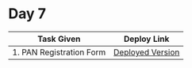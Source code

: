 
# Day 7
| Task Given | Deploy Link |
| ------------- | ------------- |
| 1. PAN Registration Form   | [Deployed Version](https://priceless-haibt-e27aaf.netlify.app/) 

